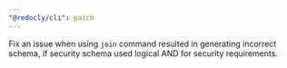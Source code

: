 ```yaml
---
"@redocly/cli": patch
---
```


Fix an issue when using `join` command resulted in generating incorrect schema, if security schema used logical AND for security requirements.
